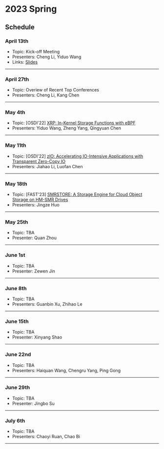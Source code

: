 # 2023 Spring

## Schedule

### April 13th

- Topic: Kick-off Meeting
- Presenters: Cheng Li, Yiduo Wang
- Links: [Slides](https://rec.ustc.edu.cn/share/3da35cb0-da09-11ed-80ed-1303af1dcb7d)

---

### April 27th

- Topic: Overiew of Recent Top Conferences
- Presenters: Cheng Li, Kang Chen

---

### May 4th

- Topic: [OSDI'22] [XRP: In-Kernel Storage Functions with eBPF](https://www.usenix.org/system/files/osdi22-zhong_1.pdf)
- Presenters: Yiduo Wang, Zheng Yang, Qingyuan Chen

---

### May 11th

- Topic: [OSDI'22] [zIO: Accelerating IO-Intensive Applications with Transparent Zero-Copy IO](https://www.usenix.org/system/files/osdi22-stamler.pdf)
- Presenters: Jiahao Li, Luofan Chen

---

### May 18th

- Topic: [FAST'23] [SMRSTORE: A Storage Engine for Cloud Object Storage on HM-SMR Drives](https://www.usenix.org/system/files/fast23-zhou-su.pdf)
- Presenters: Jingze Huo

---

### May 25th

- Topic: TBA
- Presenter: Quan Zhou

---

### June 1st

- Topic: TBA
- Presenter: Zewen Jin

---

### June 8th

- Topic: TBA
- Presenters: Guanbin Xu, Zhihao Le

---

### June 15th

- Topic: TBA
- Presenter: Xinyang Shao

---

### June 22nd

- Topic: TBA
- Presenters: Haiquan Wang, Chengru Yang, Ping Gong

---

### June 29th

- Topic: TBA
- Presenter: Jingbo Su

---

### July 6th

- Topic: TBA
- Presenters: Chaoyi Ruan, Chao Bi

---
